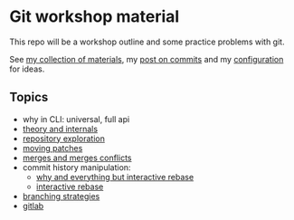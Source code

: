 # Git workshop material

This repo will be a workshop outline and some practice problems with git.

See [my collection of materials](https://bence.ferdinandy.com/materials/git/),
my [post on commits](https://bence.ferdinandy.com/gitcraft) and my
[configuration](https://github.com/ferdinandyb/dotfiles/tree/master/.config/git)
for ideas.

## Topics

- why in CLI: universal, full api
- [theory and internals](theory_and_internals.md)
- [repository exploration](exploration.md)
- [moving patches](moving.md)
- [merges and merges conflicts](merges.md)
- commit history manipulation:
    * [why and everything but interactive rebase](history_basics.md)
    * [interactive rebase](history_rebase.md)
- [branching strategies](branching.md)
- [gitlab](gitlab.md)
